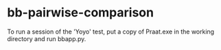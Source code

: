 # bb-pairwise-comparison

To run a session of the 'Yoyo' test, put a copy of Praat.exe in the working directory and run bbapp.py.
